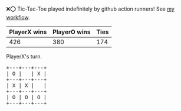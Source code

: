 :x::o: Tic-Tac-Toe played indefinitely by github action runners! See [my workflow](.github/workflows/play.yaml).

|PlayerX wins|PlayerO wins|Ties|
|-|-|-|
|426|380|174|

PlayerX's turn.

<pre>
+---+---+---+
| O |   | X |
+---+---+---+
| X | X |   |
+---+---+---+
| O | O | O |
+---+---+---+
</pre>